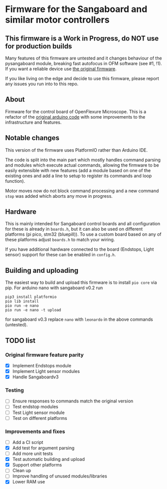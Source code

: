 # Firmware for the Sangaboard and similar motor controllers

## This firmware is a Work in Progress, do NOT use for production builds

Many features of this firmware are untested and it changes behaviour of the pysangaboard module, breaking fast autofocus in OFM software (see #1, !1). If you want a reliable device use [the original firmware](https://gitlab.com/bath_open_instrumentation_group/sangaboard/-/blob/master/arduino_code). 

If you like living on the edge and decide to use this firmware, please report any issues you run into to this repo.

## About
Firmware for the control board of OpenFlexure Microscope. This is a refactor of the [original arduino code](https://gitlab.com/bath_open_instrumentation_group/sangaboard/-/blob/master/arduino_code) with some improvements to the infrastructure and features.

## Notable changes
This version of the firmware uses PlatformIO rather than Arduino IDE.

The code is split into the main part which mostly handles command parsing and modules which execute actual commands, allowing the firmware to be easily extensible with new features (add a module based on one of the existing ones and add a line to setup to register its commands and loop function).

Motor moves now do not block command processing and a new command `stop` was added which aborts any move in progress.

## Hardware
This is mainly intended for Sangaboard control boards and all configuration for these is already in `boards.h`, but it can also be used on different platforms (pi pico, stm32 (bluepill)). To use a custom board based on any of these platforms adjust `boards.h` to match your wiring.

If you have additional hardware connected to the board (Endstops, Light sensor) support for these can be enabled in `config.h`.

## Building and uploading
The easiest way to build and upload this firmware is to install `pio core` via pip. For arduino nano with sangaboard v0.2 run
```
pip3 install platformio
pio lib install
pio run -e nano
pio run -e nano -t upload
```
for sangaboard v0.3 replace `nano` with `leonardo` in the above commands (untested).

## TODO list

### Original firmware feature parity
  - [x] Implement Endstops module
  - [x] Implement Light sensor modules
  - [x] Handle Sangaboardv3

### Testing
  - [ ] Ensure responses to commands match the original version
  - [ ] Test endstop modules
  - [ ] Test Light sensor module
  - [ ] Test on different platforms

### Improvements and fixes
  - [ ] Add a CI script
  - [x] Add test for argument parsing
  - [ ] Add more unit tests
  - [x] Test automatic building and upload
  - [x] Support other platforms
  - [ ] Clean up
  - [ ] Improve handling of unused modules/libraries
  - [x] Lower RAM use
